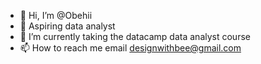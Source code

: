 - 👋 Hi, I’m @Obehii
- 👀 Aspiring data analyst
- 🌱 I’m currently taking the datacamp data analyst course
- 📫 How to reach me email designwithbee@gmail.com

<!---
Obehii/Obehii is a ✨ special ✨ repository because its `README.md` (this file) appears on your GitHub profile.
You can click the Preview link to take a look at your changes.
--->
